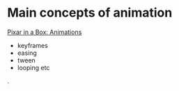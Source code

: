 # Main concepts of animation


[Pixar in a Box: Animations](https://www.khanacademy.org/computing/pixar/animate)

- keyframes
- easing
- tween
- looping etc

.
